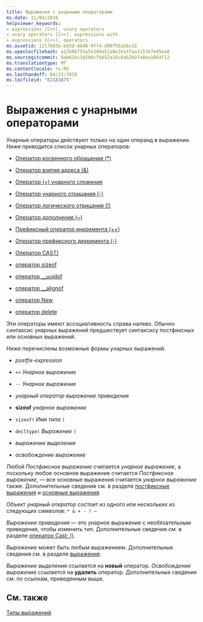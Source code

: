 ```yaml
---
title: Выражения с унарными операторами
ms.date: 11/04/2016
helpviewer_keywords:
- expressions [C++], unary operators
- unary operators [C++], expressions with
- expressions [C++], operators
ms.assetid: 1217685b-b85d-4b48-9ff4-d90f56a26c1b
ms.openlocfilehash: a13b86755a5e309a51a0e2e14faa1157b7e95ea0
ms.sourcegitcommit: 0ab61bc3d2b6cfbd52a16c6ab2b97a8ea1864f12
ms.translationtype: MT
ms.contentlocale: ru-RU
ms.lasthandoff: 04/23/2019
ms.locfileid: "62183875"
---
```

# <a name="expressions-with-unary-operators"></a>Выражения с унарными операторами

Унарные операторы действуют только на один операнд в выражении. Ниже приводится список унарных операторов:

- [Оператор косвенного обращения (*)](../cpp/indirection-operator-star.md)

- [Оператор взятия адреса (&)](../cpp/address-of-operator-amp.md)

- [Оператор (+) унарного сложения](../cpp/unary-plus-and-negation-operators-plus-and.md)

- [Оператор унарного отрицания (-)](../cpp/unary-plus-and-negation-operators-plus-and.md)

- [Оператор логического отрицания (!)](../cpp/logical-negation-operator-exclpt.md)

- [Оператор дополнения (~)](../cpp/one-s-complement-operator-tilde.md)

- [Префиксный оператор инкремента (++)](../cpp/prefix-increment-and-decrement-operators-increment-and-decrement.md)

- [Оператор префиксного декремента (-)](../cpp/prefix-increment-and-decrement-operators-increment-and-decrement.md)

- [Оператор CAST)](../cpp/cast-operator-parens.md)

- [оператор sizeof](../cpp/sizeof-operator.md)

- [оператор __uuidof](../cpp/uuidof-operator.md)

- [оператор __alignof](../cpp/alignof-operator.md)

- [оператор New](../cpp/new-operator-cpp.md)

- [оператор delete](../cpp/delete-operator-cpp.md)

Эти операторы имеют ассоциативность справа налево. Обычно синтаксис унарных выражений предшествует синтаксису постфиксных или основных выражений.

Ниже перечислены возможные формы унарных выражений.

- *postfix-expression*

- `++` *Унарное выражение*

- `--` *Унарное выражение*

- *унарный оператор* *выражение приведения*

- **sizeof** *унарное выражение*

- `sizeof(` *Имя типа* `)`

- `decltype(` *Выражение* `)`

- *выражение выделения*

- *освобождение выражение*

Любой *Постфиксное выражение* считается *унарное выражение*, а поскольку любое основное выражение считается *Постфиксное выражение*, — все основные выражения считается *унарное выражение* также. Дополнительные сведения см. в разделе [постфиксные выражения](../cpp/postfix-expressions.md) и [основные выражения](../cpp/primary-expressions.md).

Объект *унарный оператор* состоит из одного или нескольких из следующих символов: `* & + - ! ~`

*Выражение приведения* — это унарное выражение с необязательным приведения, чтобы изменить тип. Дополнительные сведения см. в разделе [оператор Cast: ()](../cpp/cast-operator-parens.md).

*Выражение* может быть любым выражением. Дополнительные сведения см. в разделе [выражения](../cpp/expressions-cpp.md).

*Выражение выделения* ссылается на **новый** оператор. *Освобождение выражение* ссылается на **удалить** оператор. Дополнительные сведения см. по ссылкам, приведенным выше.

## <a name="see-also"></a>См. также

[Типы выражений](../cpp/types-of-expressions.md)